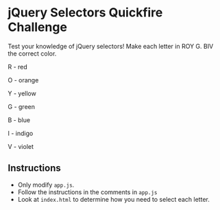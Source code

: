 # jQuery Selectors Quickfire Challenge

Test your knowledge of jQuery selectors! Make each letter in ROY G. BIV the correct color.

R - red

O - orange

Y - yellow

G - green

B - blue

I - indigo

V - violet

## Instructions

* Only modify `app.js`.
* Follow the instructions in the comments in `app.js`
 * Look at `index.html` to determine how you need to select each letter.
